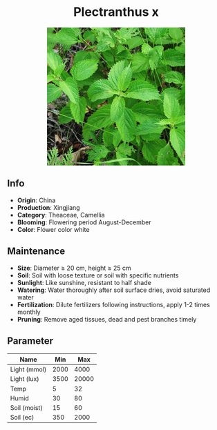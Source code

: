 <h1 align='center'>Plectranthus x</h1>
<p align="center">
    <img 
        align='center'
        width='320'
        src="../images/plectranthus x.png" 
        alt='Plectranthus x' />
</p>

## Info

 - **Origin**: China
 - **Production**: Xingjiang
 - **Category**: Theaceae, Camellia
 - **Blooming**: Flowering period August-December
 - **Color**: Flower color white

## Maintenance

 - **Size**: Diameter ≥ 20 cm, height ≥ 25 cm
 - **Soil**: Soil with loose texture or soil with specific nutrients
 - **Sunlight**: Like sunshine, resistant to half shade
 - **Watering**: Water thoroughly after soil surface dries, avoid saturated water
 - **Fertilization**: Dilute fertilizers following instructions, apply 1-2 times monthly
 - **Pruning**: Remove aged tissues, dead and pest branches timely

## Parameter

| Name         | Min  | Max   |
|--------------|------|-------|
| Light (mmol) | 2000 | 4000  |
| Light (lux)  | 3500 | 20000 |
| Temp         | 5    | 32    |
| Humid        | 30   | 80    |
| Soil (moist) | 15   | 60    |
| Soil (ec)    | 350  | 2000  |